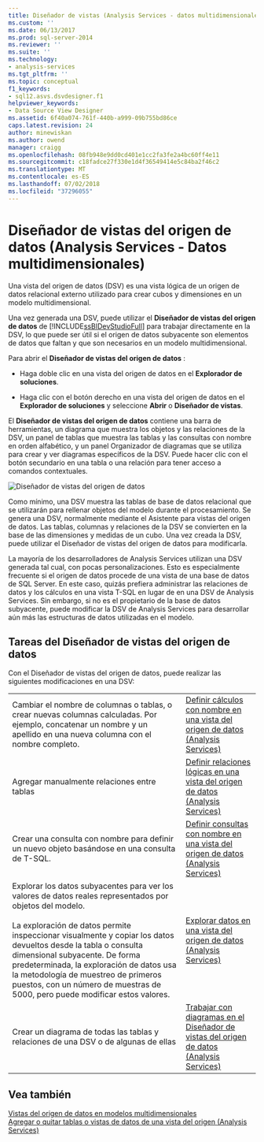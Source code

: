 ```yaml
---
title: Diseñador de vistas (Analysis Services - datos multidimensionales) del origen de datos | Microsoft Docs
ms.custom: ''
ms.date: 06/13/2017
ms.prod: sql-server-2014
ms.reviewer: ''
ms.suite: ''
ms.technology:
- analysis-services
ms.tgt_pltfrm: ''
ms.topic: conceptual
f1_keywords:
- sql12.asvs.dsvdesigner.f1
helpviewer_keywords:
- Data Source View Designer
ms.assetid: 6f40a074-761f-440b-a999-09b755bd86ce
caps.latest.revision: 24
author: minewiskan
ms.author: owend
manager: craigg
ms.openlocfilehash: 08fb948e9dd0cd401e1cc2fa3fe2a4bc60ff4e11
ms.sourcegitcommit: c18fadce27f330e1d4f36549414e5c84ba2f46c2
ms.translationtype: MT
ms.contentlocale: es-ES
ms.lasthandoff: 07/02/2018
ms.locfileid: "37296055"
---
```

# <a name="data-source-view-designer-analysis-services---multidimensional-data"></a>Diseñador de vistas del origen de datos (Analysis Services - Datos multidimensionales)
  Una vista del origen de datos (DSV) es una vista lógica de un origen de datos relacional externo utilizado para crear cubos y dimensiones en un modelo multidimensional.  
  
 Una vez generada una DSV, puede utilizar el **Diseñador de vistas del origen de datos** de [!INCLUDE[ssBIDevStudioFull](../includes/ssbidevstudiofull-md.md)] para trabajar directamente en la DSV, lo que puede ser útil si el origen de datos subyacente son elementos de datos que faltan y que son necesarios en un modelo multidimensional.  
  
 Para abrir el **Diseñador de vistas del origen de datos** :  
  
-   Haga doble clic en una vista del origen de datos en el **Explorador de soluciones**.  
  
-   Haga clic con el botón derecho en una vista del origen de datos en el **Explorador de soluciones** y seleccione **Abrir** o **Diseñador de vistas**.  
  
 El **Diseñador de vistas del origen de datos** contiene una barra de herramientas, un diagrama que muestra los objetos y las relaciones de la DSV, un panel de tablas que muestra las tablas y las consultas con nombre en orden alfabético, y un panel Organizador de diagramas que se utiliza para crear y ver diagramas específicos de la DSV. Puede hacer clic con el botón secundario en una tabla o una relación para tener acceso a comandos contextuales.  
  
 ![Diseñador de vistas del origen de datos](media/ssas-dsvdesigner.PNG "Diseñador de vistas del origen de datos")  
  
 Como mínimo, una DSV muestra las tablas de base de datos relacional que se utilizarán para rellenar objetos del modelo durante el procesamiento. Se genera una DSV, normalmente mediante el Asistente para vistas del origen de datos. Las tablas, columnas y relaciones de la DSV se convierten en la base de las dimensiones y medidas de un cubo. Una vez creada la DSV, puede utilizar el Diseñador de vistas del origen de datos para modificarla.  
  
 La mayoría de los desarrolladores de Analysis Services utilizan una DSV generada tal cual, con pocas personalizaciones. Esto es especialmente frecuente si el origen de datos procede de una vista de una base de datos de SQL Server. En este caso, quizás prefiera administrar las relaciones de datos y los cálculos en una vista T-SQL en lugar de en una DSV de Analysis Services. Sin embargo, si no es el propietario de la base de datos subyacente, puede modificar la DSV de Analysis Services para desarrollar aún más las estructuras de datos utilizadas en el modelo.  
  
## <a name="tasks-in-data-source-view-designer"></a>Tareas del Diseñador de vistas del origen de datos  
 Con el Diseñador de vistas del origen de datos, puede realizar las siguientes modificaciones en una DSV:  
  
|||  
|-|-|  
|Cambiar el nombre de columnas o tablas, o crear nuevas columnas calculadas. Por ejemplo, concatenar un nombre y un apellido en una nueva columna con el nombre completo.|[Definir cálculos con nombre en una vista del origen de datos &#40;Analysis Services&#41;](multidimensional-models/define-named-calculations-in-a-data-source-view-analysis-services.md)|  
|Agregar manualmente relaciones entre tablas|[Definir relaciones lógicas en una vista del origen de datos &#40;Analysis Services&#41;](multidimensional-models/define-logical-relationships-in-a-data-source-view-analysis-services.md)|  
|Crear una consulta con nombre para definir un nuevo objeto basándose en una consulta de T-SQL.|[Definir consultas con nombre en una vista del origen de datos &#40;Analysis Services&#41;](multidimensional-models/define-named-queries-in-a-data-source-view-analysis-services.md)|  
|Explorar los datos subyacentes para ver los valores de datos reales representados por objetos del modelo.<br /><br /> La exploración de datos permite inspeccionar visualmente y copiar los datos devueltos desde la tabla o consulta dimensional subyacente. De forma predeterminada, la exploración de datos usa la metodología de muestreo de primeros puestos, con un número de muestras de 5000, pero puede modificar estos valores.|[Explorar datos en una vista del origen de datos &#40;Analysis Services&#41;](multidimensional-models/explore-data-in-a-data-source-view-analysis-services.md)|  
|Crear un diagrama de todas las tablas y relaciones de una DSV o de algunas de ellas|[Trabajar con diagramas en el Diseñador de vistas del origen de datos &#40;Analysis Services&#41;](multidimensional-models/work-with-diagrams-in-data-source-view-designer-analysis-services.md)|  
  
## <a name="see-also"></a>Vea también  
 [Vistas del origen de datos en modelos multidimensionales](multidimensional-models/data-source-views-in-multidimensional-models.md)   
 [Agregar o quitar tablas o vistas de datos de una vista del origen &#40;Analysis Services&#41;](multidimensional-models/adding-or-removing-tables-or-views-in-a-data-source-view-analysis-services.md)  
  
  
